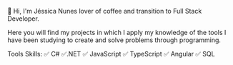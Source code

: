 👋 Hi, I'm Jéssica Nunes lover of coffee and transition to Full Stack Developer.

Here you will find my projects in which I apply my knowledge of the tools I have been studying to create and solve problems through programming.

Tools Skills:
✅ C#
✅.NET
✅ JavaScript
✅ TypeScript
✅ Angular
✅ SQL
